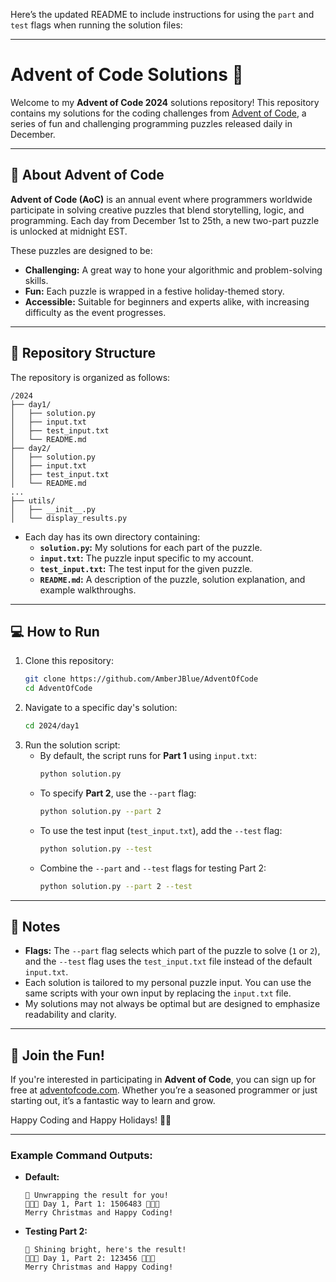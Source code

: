 Here’s the updated README to include instructions for using the `part` and `test` flags when running the solution files:

---

# Advent of Code Solutions 🎄

Welcome to my **Advent of Code 2024** solutions repository! This repository contains my solutions for the coding challenges from [Advent of Code](https://adventofcode.com/2024), a series of fun and challenging programming puzzles released daily in December.

---

## 📜 About Advent of Code
**Advent of Code (AoC)** is an annual event where programmers worldwide participate in solving creative puzzles that blend storytelling, logic, and programming. Each day from December 1st to 25th, a new two-part puzzle is unlocked at midnight EST. 

These puzzles are designed to be:
- **Challenging:** A great way to hone your algorithmic and problem-solving skills.
- **Fun:** Each puzzle is wrapped in a festive holiday-themed story.
- **Accessible:** Suitable for beginners and experts alike, with increasing difficulty as the event progresses.

---

## 📂 Repository Structure
The repository is organized as follows:

```plaintext
/2024
├── day1/
│   ├── solution.py
│   ├── input.txt
│   ├── test_input.txt
│   └── README.md
├── day2/
│   ├── solution.py
│   ├── input.txt
│   ├── test_input.txt
│   └── README.md
...
├── utils/
│   ├── __init__.py
│   └── display_results.py
```

- Each day has its own directory containing:
  - **`solution.py`:** My solutions for each part of the puzzle.
  - **`input.txt`:** The puzzle input specific to my account.
  - **`test_input.txt`:** The test input for the given puzzle.
  - **`README.md`:** A description of the puzzle, solution explanation, and example walkthroughs.

---

## 💻 How to Run
1. Clone this repository:
   ```bash
   git clone https://github.com/AmberJBlue/AdventOfCode
   cd AdventOfCode
   ```
2. Navigate to a specific day's solution:
   ```bash
   cd 2024/day1
   ```
3. Run the solution script:
   - By default, the script runs for **Part 1** using `input.txt`:
     ```bash
     python solution.py
     ```
   - To specify **Part 2**, use the `--part` flag:
     ```bash
     python solution.py --part 2
     ```
   - To use the test input (`test_input.txt`), add the `--test` flag:
     ```bash
     python solution.py --test
     ```
   - Combine the `--part` and `--test` flags for testing Part 2:
     ```bash
     python solution.py --part 2 --test
     ```

---

## 📝 Notes
- **Flags:** The `--part` flag selects which part of the puzzle to solve (`1` or `2`), and the `--test` flag uses the `test_input.txt` file instead of the default `input.txt`.
- Each solution is tailored to my personal puzzle input. You can use the same scripts with your own input by replacing the `input.txt` file.
- My solutions may not always be optimal but are designed to emphasize readability and clarity.

---

## 🎄 Join the Fun!
If you're interested in participating in **Advent of Code**, you can sign up for free at [adventofcode.com](https://adventofcode.com/2024). Whether you’re a seasoned programmer or just starting out, it’s a fantastic way to learn and grow.

Happy Coding and Happy Holidays! 🎅✨

---

### Example Command Outputs:
- **Default:**  
  ```plaintext
  🎁 Unwrapping the result for you!
  🎄🎄🎄 Day 1, Part 1: 1506483 🎄🎄🎄
  Merry Christmas and Happy Coding!
  ```
- **Testing Part 2:**  
  ```plaintext
  🌟 Shining bright, here's the result!
  🎄🎄🎄 Day 1, Part 2: 123456 🎄🎄🎄
  Merry Christmas and Happy Coding!
  ```